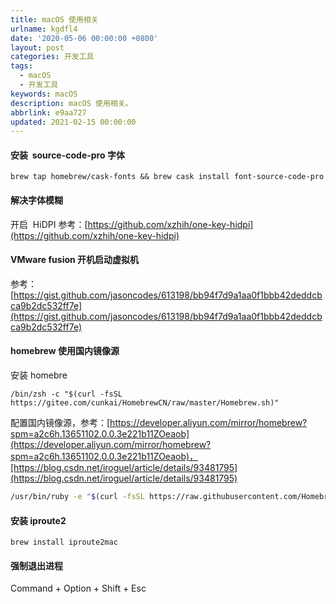 ```yaml
---
title: macOS 使用相关
urlname: kgdfl4
date: '2020-05-06 00:00:00 +0800'
layout: post
categories: 开发工具
tags:
  - macOS
  - 开发工具
keywords: macOS
description: macOS 使用相关。
abbrlink: e9aa727
updated: 2021-02-15 00:00:00
---
```


#### 安装  source-code-pro 字体

```
brew tap homebrew/cask-fonts && brew cask install font-source-code-pro
```

#### 解决字体模糊

开启  HiDPI 参考：[https://github.com/xzhih/one-key-hidpi](https://github.com/xzhih/one-key-hidpi)

#### VMware fusion 开机启动虚拟机

参考：[https://gist.github.com/jasoncodes/613198/bb94f7d9a1aa0f1bbb42deddcbca9b2dc532ff7e](https://gist.github.com/jasoncodes/613198/bb94f7d9a1aa0f1bbb42deddcbca9b2dc532ff7e)

#### homebrew 使用国内镜像源

安装 homebre

```
/bin/zsh -c "$(curl -fsSL https://gitee.com/cunkai/HomebrewCN/raw/master/Homebrew.sh)"
```

配置国内镜像源，参考：[https://developer.aliyun.com/mirror/homebrew?spm=a2c6h.13651102.0.0.3e221b11ZOeaob](https://developer.aliyun.com/mirror/homebrew?spm=a2c6h.13651102.0.0.3e221b11ZOeaob)，[https://blog.csdn.net/iroguel/article/details/93481795](https://blog.csdn.net/iroguel/article/details/93481795)

```bash
/usr/bin/ruby -e "$(curl -fsSL https://raw.githubusercontent.com/Homebrew/install/master/install)"
```

#### 安装 iproute2

```
brew install iproute2mac
```

#### 强制退出进程

Command + Option + Shift + Esc
